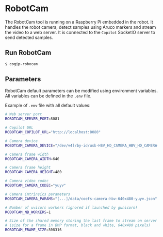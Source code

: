 # RobotCam

The RobotCam tool is running on a Raspberry Pi embedded in the robot.
It handles the robot camera, detect samples using Aruco markers and stream the video to a web server.
It is connected to the `Copilot` SocketIO server to send detected samples.

## Run RobotCam

```bash
$ cogip-robocam
```

## Parameters

RobotCam default parameters can be modified using environment variables.
All variables can be defined in the `.env` file.

Example of `.env` file with all default values:

```bash
# Web server port
ROBOTCAM_SERVER_PORT=8081

# Copilot URL
ROBOTCAM_COPILOT_URL="http://localhost:8080"

# Camera device
ROBOTCAM_CAMERA_DEVICE="/dev/v4l/by-id/usb-HBV_HD_CAMERA_HBV_HD_CAMERA-video-index0"

# Camera frame width
ROBOTCAM_CAMERA_WIDTH=640

# Camera frame height
ROBOTCAM_CAMERA_HEIGHT=480

# Camera video codec
ROBOTCAM_CAMERA_CODEC="yuyv"

# Camera intrinsics parameters
ROBOTCAM_CAMERA_PARAMS="[...]/data/coefs-camera-hbv-640x480-yuyv.json"

# Number of uvicorn workers (ignored if launched by gunicorn)
ROBOTCAM_NB_WORKERS=1

# Size of the shared memory storing the last frame to stream on server
# (size for a frame in BMP format, black and white, 640x480 pixels)
ROBOTCAM_FRAME_SIZE=308316
```
